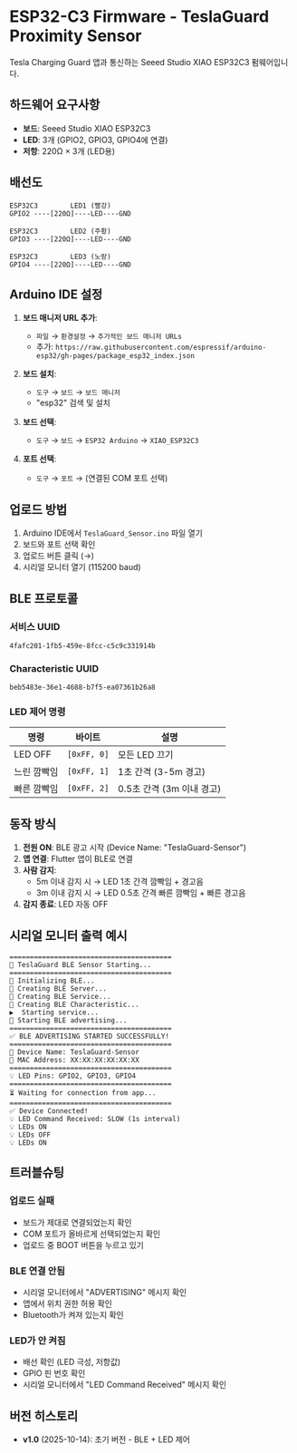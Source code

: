 # ESP32-C3 Firmware - TeslaGuard Proximity Sensor

Tesla Charging Guard 앱과 통신하는 Seeed Studio XIAO ESP32C3 펌웨어입니다.

## 하드웨어 요구사항

- **보드**: Seeed Studio XIAO ESP32C3
- **LED**: 3개 (GPIO2, GPIO3, GPIO4에 연결)
- **저항**: 220Ω × 3개 (LED용)

## 배선도

```
ESP32C3        LED1 (빨강)
GPIO2 ----[220Ω]----LED----GND

ESP32C3        LED2 (주황)
GPIO3 ----[220Ω]----LED----GND

ESP32C3        LED3 (노랑)
GPIO4 ----[220Ω]----LED----GND
```

## Arduino IDE 설정

1. **보드 매니저 URL 추가**:
   - `파일` → `환경설정` → `추가적인 보드 매니저 URLs`
   - 추가: `https://raw.githubusercontent.com/espressif/arduino-esp32/gh-pages/package_esp32_index.json`

2. **보드 설치**:
   - `도구` → `보드` → `보드 매니저`
   - "esp32" 검색 및 설치

3. **보드 선택**:
   - `도구` → `보드` → `ESP32 Arduino` → `XIAO_ESP32C3`

4. **포트 선택**:
   - `도구` → `포트` → (연결된 COM 포트 선택)

## 업로드 방법

1. Arduino IDE에서 `TeslaGuard_Sensor.ino` 파일 열기
2. 보드와 포트 선택 확인
3. 업로드 버튼 클릭 (→)
4. 시리얼 모니터 열기 (115200 baud)

## BLE 프로토콜

### 서비스 UUID
```
4fafc201-1fb5-459e-8fcc-c5c9c331914b
```

### Characteristic UUID
```
beb5483e-36e1-4688-b7f5-ea07361b26a8
```

### LED 제어 명령

| 명령 | 바이트 | 설명 |
|------|--------|------|
| LED OFF | `[0xFF, 0]` | 모든 LED 끄기 |
| 느린 깜빡임 | `[0xFF, 1]` | 1초 간격 (3-5m 경고) |
| 빠른 깜빡임 | `[0xFF, 2]` | 0.5초 간격 (3m 이내 경고) |

## 동작 방식

1. **전원 ON**: BLE 광고 시작 (Device Name: "TeslaGuard-Sensor")
2. **앱 연결**: Flutter 앱이 BLE로 연결
3. **사람 감지**:
   - 5m 이내 감지 시 → LED 1초 간격 깜빡임 + 경고음
   - 3m 이내 감지 시 → LED 0.5초 간격 빠른 깜빡임 + 빠른 경고음
4. **감지 종료**: LED 자동 OFF

## 시리얼 모니터 출력 예시

```
========================================
🚀 TeslaGuard BLE Sensor Starting...
========================================
📡 Initializing BLE...
🔧 Creating BLE Server...
🔧 Creating BLE Service...
🔧 Creating BLE Characteristic...
▶️  Starting service...
📢 Starting BLE advertising...
========================================
✅ BLE ADVERTISING STARTED SUCCESSFULLY!
========================================
📱 Device Name: TeslaGuard-Sensor
📱 MAC Address: XX:XX:XX:XX:XX:XX
========================================
💡 LED Pins: GPIO2, GPIO3, GPIO4
========================================
⏳ Waiting for connection from app...
========================================
✅ Device Connected!
💡 LED Command Received: SLOW (1s interval)
💡 LEDs ON
💡 LEDs OFF
💡 LEDs ON
```

## 트러블슈팅

### 업로드 실패
- 보드가 제대로 연결되었는지 확인
- COM 포트가 올바르게 선택되었는지 확인
- 업로드 중 BOOT 버튼을 누르고 있기

### BLE 연결 안됨
- 시리얼 모니터에서 "ADVERTISING" 메시지 확인
- 앱에서 위치 권한 허용 확인
- Bluetooth가 켜져 있는지 확인

### LED가 안 켜짐
- 배선 확인 (LED 극성, 저항값)
- GPIO 핀 번호 확인
- 시리얼 모니터에서 "LED Command Received" 메시지 확인

## 버전 히스토리

- **v1.0** (2025-10-14): 초기 버전 - BLE + LED 제어
